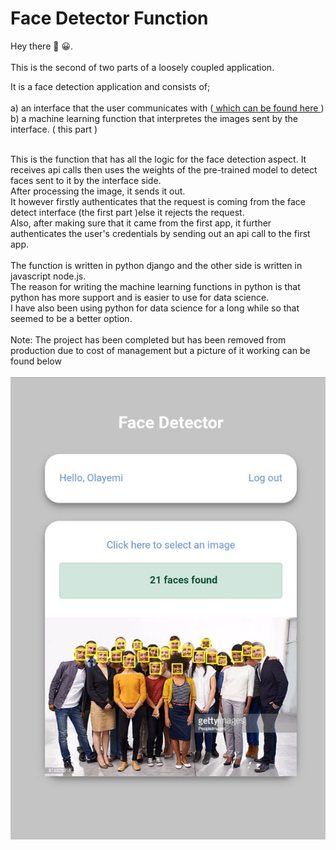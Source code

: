 # Face Detector Function
Hey there :wave: :grinning:. <br><br>
This is the second of two parts of a loosely coupled application.

It is a face detection application and consists of;<br>
      <br>a) an interface that the user communicates with (<a href="https://github.com/ojetokun/face-detect-interface"> which can be found here </a>)
      <br>b) a machine learning function that interpretes the images sent by the interface. ( this part )
<br><br>
 
This is the function that has all the logic for the face detection aspect. It receives api calls then uses the weights of the pre-trained model to detect faces sent to it by the interface side.<br>
After processing the image, it sends it out. 
<br>It however firstly authenticates that the request is coming from the face detect interface (the first part )else it rejects the request.<br>
Also, after making sure that it came from the first app, it further authenticates the user's credentials by sending out an api call to the first app.
<br>
<br>
The function is written in python django and the other side is written in javascript node.js. 
<br>The reason for writing the machine learning functions in python is that python has more support and is easier to use for data science.
<br> I have also been using python for data science for a long while so that seemed to be a better option.
<br><br>
Note: The project has been completed but has been removed from production due to cost of management  but a picture of it working can be found below
<br><br>
![Faces Detected Image](faces_detected.jpg?raw=true "Face Detect")

